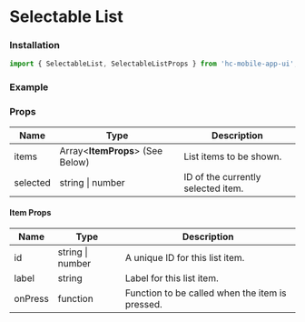 # Selectable List

### Installation

```jsx
import { SelectableList, SelectableListProps } from 'hc-mobile-app-ui';
```

### Example

### Props

| Name     | Type                             | Description                        |
| -------- | -------------------------------- | ---------------------------------- |
| items    | Array<**ItemProps**> (See Below) | List items to be shown.            |
| selected | string \| number                 | ID of the currently selected item. |

#### Item Props

| Name    | Type             | Description                                     |
| ------- | ---------------- | ----------------------------------------------- |
| id      | string \| number | A unique ID for this list item.                 |
| label   | string           | Label for this list item.                       |
| onPress | function         | Function to be called when the item is pressed. |


